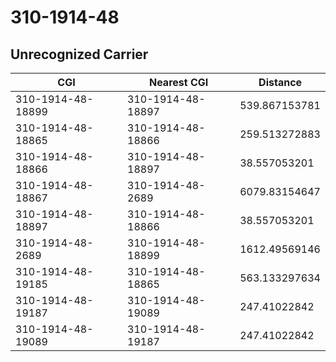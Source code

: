 # 310-1914-48
## Unrecognized Carrier


| CGI | Nearest CGI | Distance |
|-----|-------------|----------|
| 310-1914-48-18899 | 310-1914-48-18897 | 539.867153781 |
| 310-1914-48-18865 | 310-1914-48-18866 | 259.513272883 |
| 310-1914-48-18866 | 310-1914-48-18897 | 38.557053201 |
| 310-1914-48-18867 | 310-1914-48-2689 | 6079.83154647 |
| 310-1914-48-18897 | 310-1914-48-18866 | 38.557053201 |
| 310-1914-48-2689 | 310-1914-48-18899 | 1612.49569146 |
| 310-1914-48-19185 | 310-1914-48-18865 | 563.133297634 |
| 310-1914-48-19187 | 310-1914-48-19089 | 247.41022842 |
| 310-1914-48-19089 | 310-1914-48-19187 | 247.41022842 |
